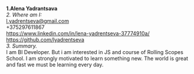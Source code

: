 **1.Alena Yadrantsava**       
*2. Where am I:*   
l.yadrentseva@gmail.com   
+375297611867    
https://www.linkedin.com/in/lena-yadrentseva-37774910a/  
https://github.com/lyadrentseva   
*3. Summary.*     
I am BI Developer. But  i am interested in JS and course of  Rolling Scopes School.
I am strongly motivated to learn something new. The world is great and fast we must be learning every day.   
